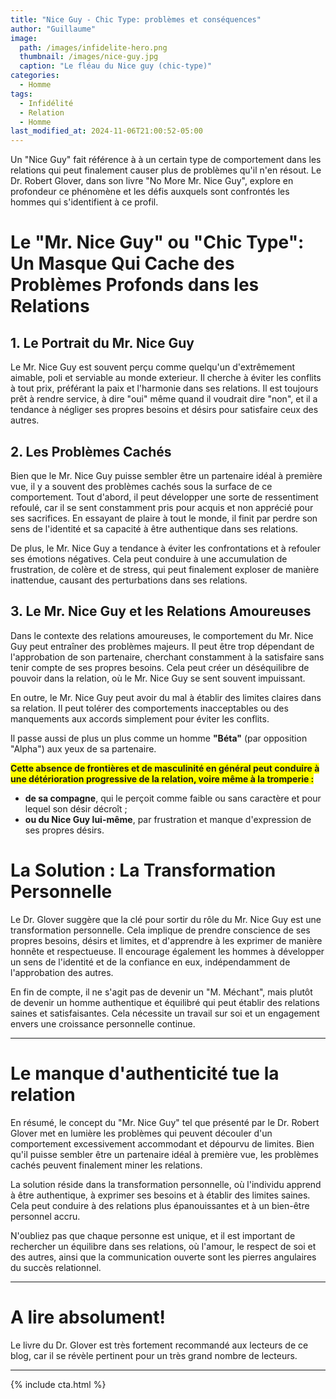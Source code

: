 ```yaml
---
title: "Nice Guy - Chic Type: problèmes et conséquences"
author: "Guillaume"
image: 
  path: /images/infidelite-hero.png
  thumbnail: /images/nice-guy.jpg
  caption: "Le fléau du Nice guy (chic-type)"
categories:
  - Homme
tags:
  - Infidélité
  - Relation
  - Homme
last_modified_at: 2024-11-06T21:00:52-05:00
---
```


Un "Nice Guy" fait référence à à un certain type de comportement dans les relations qui peut finalement causer plus de problèmes qu'il n'en résout. Le Dr. Robert Glover, dans son livre "No More Mr. Nice Guy", explore en profondeur ce phénomène et les défis auxquels sont confrontés les hommes qui s'identifient à ce profil.

# Le "Mr. Nice Guy" ou "Chic Type": Un Masque Qui Cache des Problèmes Profonds dans les Relations


## 1. Le Portrait du Mr. Nice Guy

Le Mr. Nice Guy est souvent perçu comme quelqu'un d'extrêmement aimable, poli et serviable au monde exterieur. Il cherche à éviter les conflits à tout prix, préférant la paix et l'harmonie dans ses relations. Il est toujours prêt à rendre service, à dire "oui" même quand il voudrait dire "non", et il a tendance à négliger ses propres besoins et désirs pour satisfaire ceux des autres.


## 2. Les Problèmes Cachés

Bien que le Mr. Nice Guy puisse sembler être un partenaire idéal à première vue, il y a souvent des problèmes cachés sous la surface de ce comportement. Tout d'abord, il peut développer une sorte de ressentiment refoulé, car il se sent constamment pris pour acquis et non apprécié pour ses sacrifices. En essayant de plaire à tout le monde, il finit par perdre son sens de l'identité et sa capacité à être authentique dans ses relations.

De plus, le Mr. Nice Guy a tendance à éviter les confrontations et à refouler ses émotions négatives. Cela peut conduire à une accumulation de frustration, de colère et de stress, qui peut finalement exploser de manière inattendue, causant des perturbations dans ses relations.



## 3. Le Mr. Nice Guy et les Relations Amoureuses

Dans le contexte des relations amoureuses, le comportement du Mr. Nice Guy peut entraîner des problèmes majeurs. Il peut être trop dépendant de l'approbation de son partenaire, cherchant constamment à la satisfaire sans tenir compte de ses propres besoins. Cela peut créer un déséquilibre de pouvoir dans la relation, où le Mr. Nice Guy se sent souvent impuissant.

En outre, le Mr. Nice Guy peut avoir du mal à établir des limites claires dans sa relation. Il peut tolérer des comportements inacceptables ou des manquements aux accords simplement pour éviter les conflits. 

Il passe aussi de plus un plus comme un homme **"Béta"** (par opposition "Alpha") aux yeux de sa partenaire.

**<span style="background-color: yellow">Cette absence de frontières et de masculinité en général peut conduire à une détérioration progressive de la relation, voire même à la tromperie :</span>**
* **de sa compagne**, qui le perçoit comme faible ou sans caractère et pour lequel son désir décroît ;
* **ou du Nice Guy lui-même**, par frustration et manque d'expression de ses propres désirs.


# La Solution : La Transformation Personnelle 

Le Dr. Glover suggère que la clé pour sortir du rôle du Mr. Nice Guy est une transformation personnelle. Cela implique de prendre conscience de ses propres besoins, désirs et limites, et d'apprendre à les exprimer de manière honnête et respectueuse. Il encourage également les hommes à développer un sens de l'identité et de la confiance en eux, indépendamment de l'approbation des autres.

En fin de compte, il ne s'agit pas de devenir un "M. Méchant", mais plutôt de devenir un homme authentique et équilibré qui peut établir des relations saines et satisfaisantes. Cela nécessite un travail sur soi et un engagement envers une croissance personnelle continue.

***********************

# Le manque d'authenticité tue la relation

En résumé, le concept du "Mr. Nice Guy" tel que présenté par le Dr. Robert Glover met en lumière les problèmes qui peuvent découler d'un comportement excessivement accommodant et dépourvu de limites. Bien qu'il puisse sembler être un partenaire idéal à première vue, les problèmes cachés peuvent finalement miner les relations.

La solution réside dans la transformation personnelle, où l'individu apprend à être authentique, à exprimer ses besoins et à établir des limites saines. Cela peut conduire à des relations plus épanouissantes et à un bien-être personnel accru.


N'oubliez pas que chaque personne est unique, et il est important de rechercher un équilibre dans ses relations, où l'amour, le respect de soi et des autres, ainsi que la communication ouverte sont les pierres angulaires du succès relationnel.

***********************

# A lire absolument!

Le livre du Dr. Glover est très fortement recommandé aux lecteurs de ce blog, car il se révèle pertinent pour un très grand nombre de lecteurs.

*******************************
{% include cta.html %}
